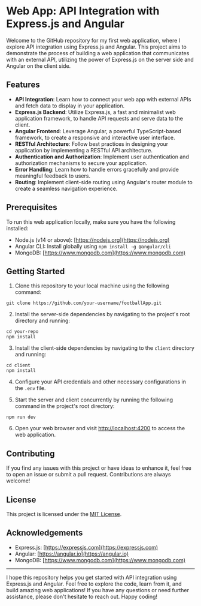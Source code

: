 # Web App: API Integration with Express.js and Angular

Welcome to the GitHub repository for my first web application, where I explore API integration using Express.js and Angular. This project aims to demonstrate the process of building a web application that communicates with an external API, utilizing the power of Express.js on the server side and Angular on the client side.

## Features

- **API Integration**: Learn how to connect your web app with external APIs and fetch data to display in your application.
- **Express.js Backend**: Utilize Express.js, a fast and minimalist web application framework, to handle API requests and serve data to the client.
- **Angular Frontend**: Leverage Angular, a powerful TypeScript-based framework, to create a responsive and interactive user interface.
- **RESTful Architecture**: Follow best practices in designing your application by implementing a RESTful API architecture.
- **Authentication and Authorization**: Implement user authentication and authorization mechanisms to secure your application.
- **Error Handling**: Learn how to handle errors gracefully and provide meaningful feedback to users.
- **Routing**: Implement client-side routing using Angular's router module to create a seamless navigation experience.

## Prerequisites

To run this web application locally, make sure you have the following installed:

- Node.js (v14 or above): [https://nodejs.org](https://nodejs.org)
- Angular CLI: Install globally using `npm install -g @angular/cli`
- MongoDB: [https://www.mongodb.com](https://www.mongodb.com)

## Getting Started

1. Clone this repository to your local machine using the following command:

```shell
git clone https://github.com/your-username/footballApp.git
```

2. Install the server-side dependencies by navigating to the project's root directory and running:

```shell
cd your-repo
npm install
```

3. Install the client-side dependencies by navigating to the `client` directory and running:

```shell
cd client
npm install
```

4. Configure your API credentials and other necessary configurations in the `.env` file.

5. Start the server and client concurrently by running the following command in the project's root directory:

```shell
npm run dev
```

6. Open your web browser and visit [http://localhost:4200](http://localhost:4200) to access the web application.

## Contributing

If you find any issues with this project or have ideas to enhance it, feel free to open an issue or submit a pull request. Contributions are always welcome!

## License

This project is licensed under the [MIT License](LICENSE).

## Acknowledgements

- Express.js: [https://expressjs.com](https://expressjs.com)
- Angular: [https://angular.io](https://angular.io)
- MongoDB: [https://www.mongodb.com](https://www.mongodb.com)

---

I hope this repository helps you get started with API integration using Express.js and Angular. Feel free to explore the code, learn from it, and build amazing web applications! If you have any questions or need further assistance, please don't hesitate to reach out. Happy coding!
